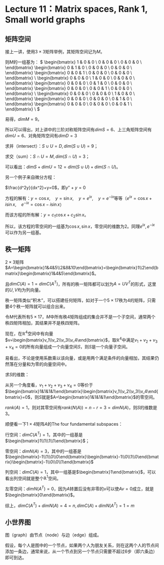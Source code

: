 
# Lecture 11：Matrix spaces, Rank 1, Small world graphs

## 矩阵空间

接上一讲，使用$3 \times 3$矩阵举例，其矩阵空间记为$M$。

则$M$的一组基为：
$
\begin{bmatrix}
1 & 0 & 0 \\
0 & 0 & 0 \\
0 & 0 & 0 \\
\end{bmatrix}
\begin{bmatrix}
0 & 1 & 0 \\
0 & 0 & 0 \\
0 & 0 & 0 \\
\end{bmatrix}
\begin{bmatrix}
0 & 0 & 1 \\
0 & 0 & 0 \\
0 & 0 & 0 \\
\end{bmatrix} \\
\begin{bmatrix}
0 & 0 & 0 \\
1 & 0 & 0 \\
0 & 0 & 0 \\
\end{bmatrix}
\begin{bmatrix}
0 & 0 & 0 \\
0 & 1 & 0 \\
0 & 0 & 0 \\
\end{bmatrix}
\begin{bmatrix}
0 & 0 & 0 \\
0 & 0 & 1 \\
0 & 0 & 0 \\
\end{bmatrix} \\
\begin{bmatrix}
0 & 0 & 0 \\
0 & 0 & 0 \\
1 & 0 & 0 \\
\end{bmatrix}
\begin{bmatrix}
0 & 0 & 0 \\
0 & 0 & 0 \\
0 & 1 & 0 \\
\end{bmatrix}
\begin{bmatrix}
0 & 0 & 0 \\
0 & 0 & 0 \\
0 & 0 & 1 \\
\end{bmatrix} \\
$

易得，$dim M=9$。

所以可以得出，对上讲中的三阶对称矩阵空间有$dim S=6$、上三角矩阵空间有$dim U=6$、对角矩阵空间有$dim D=3$

求并（intersect）：$S \cup U=D, dim(S \cup U)=9$；

求交（sum）：$S \cap U=M, dim(S \cap U)=3$；

可以看出：$dim S + dim U=12=dim(S \cup U) + dim(S \cap U)$。

另一个例子来自微分方程：

$\frac{d^2y}{dx^2}+y=0$，即$y''+y=0$

方程的解有：$y=\cos{x}, \quad y=\sin{x}, \quad y=e^{ix}, \quad y=e^{-ix}$等等（$e^{ix}=\cos{x}+i\sin{x}, \quad e^{-ix}=\cos{x}-i\sin{x}$）

而该方程的所有解：$y=c_1 \cos{x} + c_2 \sin{x}$。

所以，该方程的零空间的一组基为$\cos{x}, \sin{x}$，零空间的维数为$2$。同理$e^{ix}, e^{-ix}$可以作为另一组基。

## 秩一矩阵

$2 \times 3$矩阵$A=\begin{bmatrix}1&4&5\\2&8&10\end{bmatrix}=\begin{bmatrix}1\\2\end{bmatrix}\begin{bmatrix}1&4&5\end{bmatrix}$。

且$dimC(A)=1=dimC(A^T)$，所有的秩一矩阵都可以划为$A=UV^T$的形式，这里的$U, V$均为列向量。

秩一矩阵类似“积木”，可以搭建任何矩阵，如对于一个$5 \times 17$秩为$4$的矩阵，只需要$4$个秩一矩阵就可以组合出来。

令$M$代表所有$5 \times 17$，$M$中所有秩$4$矩阵组成的集合并不是一个子空间，通常两个秩四矩阵相加，其结果并不是秩四矩阵。

现在，在$\mathbb{R}^4$空间中有向量$v=\begin{bmatrix}v_1\\v_2\\v_3\\v_4\end{bmatrix}$，取$\mathbb{R}^4$中满足$v_1+v_2+v_3+v_4=0$的所有向量组成一个向量空间$S$，则$S$是一个向量子空间。

易看出，不论是使用系数乘以该向量，或是用两个满足条件的向量相加，其结果仍然落在分量和为零的向量空间中。

求$S$的维数：

从另一个角度看，$v_1+v_2+v_3+v_4=0$等价于$\begin{bmatrix}1&1&1&1\end{bmatrix}\begin{bmatrix}v_1\\v_2\\v_3\\v_4\end{bmatrix}=0$，则$S$就是$A=\begin{bmatrix}1&1&1&1\end{bmatrix}$的零空间。

$rank(A)=1$，则对其零空间有$rank(N(A))=n-r=3=dim N(A)$，则$S$的维数是$3$。

顺便看一下$1 \times 4$矩阵$A$的The four fundamental subspaces：

行空间：$dim C(A^T)=1$，其中的一组基是$\begin{bmatrix}1\\1\\1\\1\end{bmatrix}$；

零空间：$dim N(A)=3$，其中的一组基是$\begin{bmatrix}-1\\1\\0\\0\end{bmatrix}\begin{bmatrix}-1\\0\\1\\0\end{bmatrix}\begin{bmatrix}-1\\0\\0\\1\end{bmatrix}$

列空间：$dim C(A)=1$，其中一组基是$\begin{bmatrix}1\end{bmatrix}$，可以看出列空间就是整个$\mathbb{R}^1$空间。

左零空间：$dim N(A^T)=0$，因为$A$转置后没有非零的$v$可以使$Av=0$成立，就是$\begin{bmatrix}0\end{bmatrix}$。

综上，$dim C(A^T)+dim N(A)=4=n, dim C(A)+dim N(A^T)=1=m$

## 小世界图

图（graph）由节点（node）与边（edge）组成。

假设，每个人是图中的一个节点，如果两个人为朋友关系，则在这两个人的节点间添加一条边，通常来说，从一个节点到另一个节点只需要不超过$6$步（即六条边）即可到达。
